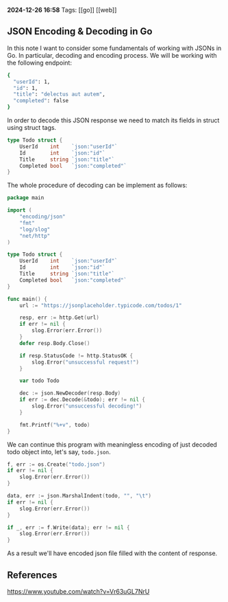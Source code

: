**2024-12-26 16:58**
Tags: [[go]] [[web]]

## JSON Encoding & Decoding in Go
In this note I want to consider some fundamentals of working with JSONs in Go. In particular, decoding and encoding process. We will be working with the following endpoint:

```sh
{
  "userId": 1,
  "id": 1,
  "title": "delectus aut autem",
  "completed": false
}          
```

In order to decode this JSON response we need to match its fields in struct using struct tags.

```go
type Todo struct {
	UserId    int    `json:"userId"`
	Id        int    `json:"id"`
	Title     string `json:"title"`
	Completed bool   `json:"completed"`
}
```

The whole procedure of decoding can be implement as follows: 

```go
package main

import (
	"encoding/json"
	"fmt"
	"log/slog"
	"net/http"
)

type Todo struct {
	UserId    int    `json:"userId"`
	Id        int    `json:"id"`
	Title     string `json:"title"`
	Completed bool   `json:"completed"`
}

func main() {
	url := "https://jsonplaceholder.typicode.com/todos/1"

	resp, err := http.Get(url)
	if err != nil {
		slog.Error(err.Error())
	}
	defer resp.Body.Close()

	if resp.StatusCode != http.StatusOK {
		slog.Error("unsuccessful request!")
	}

	var todo Todo

	dec := json.NewDecoder(resp.Body)
	if err := dec.Decode(&todo); err != nil {
		slog.Error("unsuccessful decoding!")
	}

	fmt.Printf("%+v", todo)
}
```

We can continue this program with meaningless encoding of just decoded todo object into, let's say, `todo.json`. 

```go
f, err := os.Create("todo.json")
if err != nil {
	slog.Error(err.Error())
}

data, err := json.MarshalIndent(todo, "", "\t")
if err != nil {
	slog.Error(err.Error())
}

if _, err := f.Write(data); err != nil {
	slog.Error(err.Error())
}
```

 As a result we'll have encoded json file filled with the content of response.
## References
https://www.youtube.com/watch?v=Vr63uGL7NrU